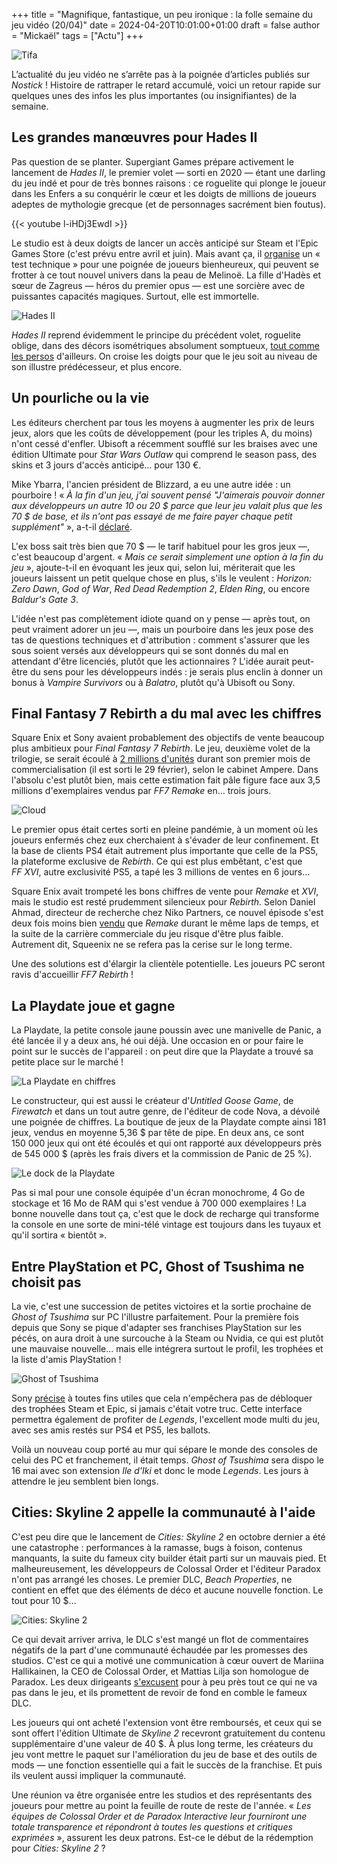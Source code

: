 +++
title = "Magnifique, fantastique, un peu ironique : la folle semaine du jeu vidéo (20/04)"
date = 2024-04-20T10:01:00+01:00
draft = false
author = "Mickaël"
tags = ["Actu"]
+++ 

![Tifa](Tifa.jpg "Quelle semaine hein ! Mais voyons, on est mer… Ah bah non, c'est le week-end !")

L’actualité du jeu vidéo ne s’arrête pas à la poignée d’articles publiés sur *Nostick* ! Histoire de rattraper le retard accumulé, voici un retour rapide sur quelques unes des infos les plus importantes (ou insignifiantes) de la semaine.

## Les grandes manœuvres pour Hades II

Pas question de se planter. Supergiant Games prépare activement le lancement de *Hades II*, le premier volet — sorti en 2020 — étant une darling du jeu indé et pour de très bonnes raisons : ce roguelite qui plonge le joueur dans les Enfers a su conquérir le cœur et les doigts de millions de joueurs adeptes de mythologie grecque (et de personnages sacrément bien foutus).

{{< youtube l-iHDj3EwdI >}} 

Le studio est à deux doigts de lancer un accès anticipé sur Steam et l'Epic Games Store (c'est prévu entre avril et juin). Mais avant ça, il [organise](https://www.supergiantgames.com/blog/hades2-tech-test-sign-up) un « test technique » pour une poignée de joueurs bienheureux, qui peuvent se frotter à ce tout nouvel univers dans la peau de Melinoë. La fille d'Hadès et sœur de Zagreus — héros du premier opus — est une sorcière avec de puissantes capacités magiques. Surtout, elle est immortelle.

![Hades II](Hades.jpg "")

*Hades II* reprend évidemment le principe du précédent volet, roguelite oblige, dans des décors isométriques absolument somptueux, [tout comme les persos](https://www.polygon.com/24133525/hades-2-new-character-list-designs-hecate-hephaestus) d'ailleurs. On croise les doigts pour que le jeu soit au niveau de son illustre prédécesseur, et plus encore.

## Un pourliche ou la vie

Les éditeurs cherchent par tous les moyens à augmenter les prix de leurs jeux, alors que les coûts de développement (pour les triples A, du moins) n'ont cessé d'enfler. Ubisoft a récemment soufflé sur les braises avec une édition Ultimate pour *Star Wars Outlaw* qui comprend le season pass, des skins et 3 jours d'accès anticipé… pour 130 €. 

Mike Ybarra, l'ancien président de Blizzard, a eu une autre idée : un pourboire ! « *À la fin d'un jeu, j'ai souvent pensé "J'aimerais pouvoir donner aux développeurs un autre 10 ou 20 $ parce que leur jeu valait plus que les 70 $ de base, et ils n'ont pas essayé de me faire payer chaque petit supplément"* », a-t-il [déclaré](https://twitter.com/Qwik/status/1778269707575119977).

L'ex boss sait très bien que 70 $ — le tarif habituel pour les gros jeux —, c'est beaucoup d'argent. « *Mais ce serait simplement une option à la fin du jeu* », ajoute-t-il en évoquant les jeux qui, selon lui, mériterait que les joueurs laissent un petit quelque chose en plus, s'ils le veulent : *Horizon: Zero Dawn*, *God of War*, *Red Dead Redemption 2*, *Elden Ring*, ou encore *Baldur's Gate 3*.

L'idée n'est pas complètement idiote quand on y pense — après tout, on peut vraiment adorer un jeu —, mais un pourboire dans les jeux pose des tas de questions techniques et d'attribution : comment s'assurer que les sous soient versés aux développeurs qui se sont donnés du mal en attendant d'être licenciés, plutôt que les actionnaires ? L'idée aurait peut-être du sens pour les développeurs indés : je serais plus enclin à donner un bonus à *Vampire Survivors* ou à *Balatro*, plutôt qu'à Ubisoft ou Sony.

## Final Fantasy 7 Rebirth a du mal avec les chiffres

Square Enix et Sony avaient probablement des objectifs de vente beaucoup plus ambitieux pour *Final Fantasy 7 Rebirth*. Le jeu, deuxième volet de la trilogie, se serait écoulé à [2 millions d'unités](https://www.ampereanalysis.com/insight/stellar-blade-demo-numbers-impress-but-will-the-hype-convert-to-paying-players) durant son premier mois de commercialisation (il est sorti le 29 février), selon le cabinet Ampere. Dans l'absolu c'est plutôt bien, mais cette estimation fait pâle figure face aux 3,5 millions d'exemplaires vendus par *FF7 Remake* en… trois jours.

![Cloud](cloud.jpg "Comment ça deux millions ?!")

Le premier opus était certes sorti en pleine pandémie, à un moment où les joueurs enfermés chez eux cherchaient à s'évader de leur confinement. Et la base de clients PS4 était autrement plus importante que celle de la PS5, la plateforme exclusive de *Rebirth*. Ce qui est plus embêtant, c'est que *FF XVI*, autre exclusivité PS5, a tapé les 3 millions de ventes en 6 jours… 

Square Enix avait trompeté les bons chiffres de vente pour *Remake* et *XVI*, mais le studio est resté prudemment silencieux pour *Rebirth*. Selon Daniel Ahmad, directeur de recherche chez Niko Partners, ce nouvel épisode s'est deux fois moins bien [vendu](https://twitter.com/ZhugeEX/status/1778751429919854691) que *Remake* durant le même laps de temps, et la suite de la carrière commerciale du jeu risque d'être plus faible. Autrement dit, Squeenix ne se refera pas la cerise sur le long terme.

Une des solutions est d'élargir la clientèle potentielle. Les joueurs PC seront ravis d'accueillir *FF7 Rebirth* !

## La Playdate joue et gagne

La Playdate, la petite console jaune poussin avec une manivelle de Panic, a été lancée il y a deux ans, hé oui déjà. Une occasion en or pour faire le point sur le succès de l'appareil : on peut dire que la Playdate a trouvé sa petite place sur le marché !

![La Playdate en chiffres](Playdate-chiffres.jpg "")

Le constructeur, qui est aussi le créateur d'*Untitled Goose Game*, de *Firewatch* et dans un tout autre genre, de l'éditeur de code Nova, a dévoilé une poignée de chiffres. La boutique de jeux de la Playdate compte ainsi 181 jeux, vendus en moyenne 5,36 $ par tête de pipe. En deux ans, ce sont 150 000 jeux qui ont été écoulés et qui ont rapporté aux développeurs près de 545 000 $ (après les frais divers et la commission de Panic de 25 %).

![Le dock de la Playdate](Playdate-dock.jpg "Deux ans d'attente et le dock de la Playdate n'est toujours pas dispo !")

Pas si mal pour une console équipée d'un écran monochrome, 4 Go de stockage et 16 Mo de RAM qui s'est vendue à 700 000 exemplaires ! La bonne nouvelle dans tout ça, c'est que le dock de recharge qui transforme la console en une sorte de mini-télé vintage est toujours dans les tuyaux et qu'il sortira « bientôt ».

## Entre PlayStation et PC, Ghost of Tsushima ne choisit pas

La vie, c'est une succession de petites victoires et la sortie prochaine de *Ghost of Tsushima* sur PC l'illustre parfaitement. Pour la première fois depuis que Sony se pique d'adapter ses franchises PlayStation sur les pécés, on aura droit à une surcouche à la Steam ou Nvidia, ce qui est plutôt une mauvaise nouvelle… mais elle intégrera surtout le profil, les trophées et la liste d'amis PlayStation !

![Ghost of Tsushima](Ghost.jpg "L'overlay de Ghost of Tsushima s'affichera avec le raccourci clavier SHIFT + F1.")

Sony [précise](https://blog.fr.playstation.com/2024/04/17/annonce-des-configurations-systeme-requises-et-du-cross-play-pour-ghost-of-tsushima-directors-cut-pc/) à toutes fins utiles que cela n'empêchera pas de débloquer des trophées Steam et Epic, si jamais c'était votre truc. Cette interface permettra également de profiter de *Legends*, l'excellent mode multi du jeu, avec ses amis restés sur PS4 et PS5, les ballots. 

Voilà un nouveau coup porté au mur qui sépare le monde des consoles de celui des PC et franchement, il était temps. *Ghost of Tsushima* sera dispo le 16 mai avec son extension *Ile d'Iki* et donc le mode *Legends*. Les jours à attendre le jeu semblent bien longs.

## Cities: Skyline 2 appelle la communauté à l'aide

C'est peu dire que le lancement de *Cities: Skyline 2* en octobre dernier a été une catastrophe : performances à la ramasse, bugs à foison, contenus manquants, la suite du fameux city builder était parti sur un mauvais pied. Et malheureusement, les développeurs de Colossal Order et l'éditeur Paradox n'ont pas arrangé les choses. Le premier DLC, *Beach Properties*, ne contient en effet que des éléments de déco et aucune nouvelle fonction. Le tout pour 10 $…

![Cities: Skyline 2](Skyline2.jpg "")

Ce qui devait arriver arriva, le DLC s'est mangé un flot de commentaires négatifs de la part d'une communauté échaudée par les promesses des studios. C'est ce qui a motivé une communication à cœur ouvert de Mariina Hallikainen, la CEO de Colossal Order, et Mattias Lilja son homologue de Paradox. Les deux dirigeants [s'excusent](https://www.paradoxinteractive.com/games/cities-skylines-ii/news/the-way-forward-update) pour à peu près tout ce qui ne va pas dans le jeu, et ils promettent de revoir de fond en comble le fameux DLC. 

Les joueurs qui ont acheté l'extension vont être remboursés, et ceux qui se sont offert l'édition Ultimate de *Skyline 2* recevront gratuitement du contenu supplémentaire d'une valeur de 40 $. À plus long terme, les créateurs du jeu vont mettre le paquet sur l'amélioration du jeu de base et des outils de mods — une fonction essentielle qui a fait le succès de la franchise. Et puis ils veulent aussi impliquer la communauté.

Une réunion va être organisée entre les studios et des représentants des joueurs pour mettre au point la feuille de route de reste de l'année. « *Les équipes de Colossal Order et de Paradox Interactive leur fourniront une totale transparence et répondront à toutes les questions et critiques exprimées* », assurent les deux patrons. Est-ce le début de la rédemption pour *Cities: Skyline 2* ?
